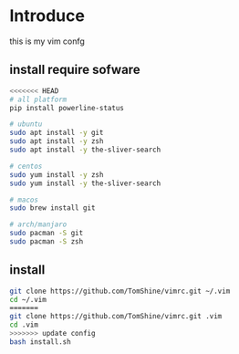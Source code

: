 # Introduce

this is my vim confg

## install require sofware

``` sh
<<<<<<< HEAD
# all platform
pip install powerline-status

# ubuntu
sudo apt install -y git
sudo apt install -y zsh
sudo apt install -y the-sliver-search

# centos
sudo yum install -y zsh
sudo yum install -y the-sliver-search

# macos
sudo brew install git

# arch/manjaro
sudo pacman -S git
sudo pacman -S zsh
```

## install

``` sh
git clone https://github.com/TomShine/vimrc.git ~/.vim
cd ~/.vim
=======
git clone https://github.com/TomShine/vimrc.git .vim
cd .vim
>>>>>>> update config
bash install.sh
```
